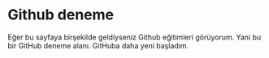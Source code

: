 # Github deneme
Eğer bu sayfaya birşekilde geldiyseniz Github eğitimleri görüyorum. Yani bu bir GitHub deneme alanı. GitHuba daha yeni başladım. 
